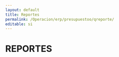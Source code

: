 ```yaml
---
layout: default
title: Reportes
permalink: /Operacion/erp/presupuestoo/qreporte/
editable: si
---
```


# REPORTES